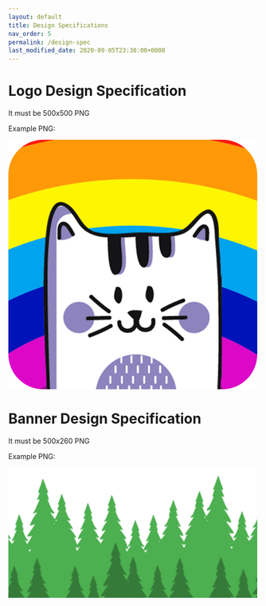 ```yaml
---
layout: default
title: Design Specifications
nav_order: 5
permalink: /design-spec
last_modified_date: 2020-09-05T23:38:00+0008
---
```


# Logo Design Specification
It must be 500x500 PNG

Example PNG:

![](/assets/images/logo-spec.png)


# Banner Design Specification
It must be 500x260 PNG


Example PNG:

![](/assets/images/btm-img-spec.png)
